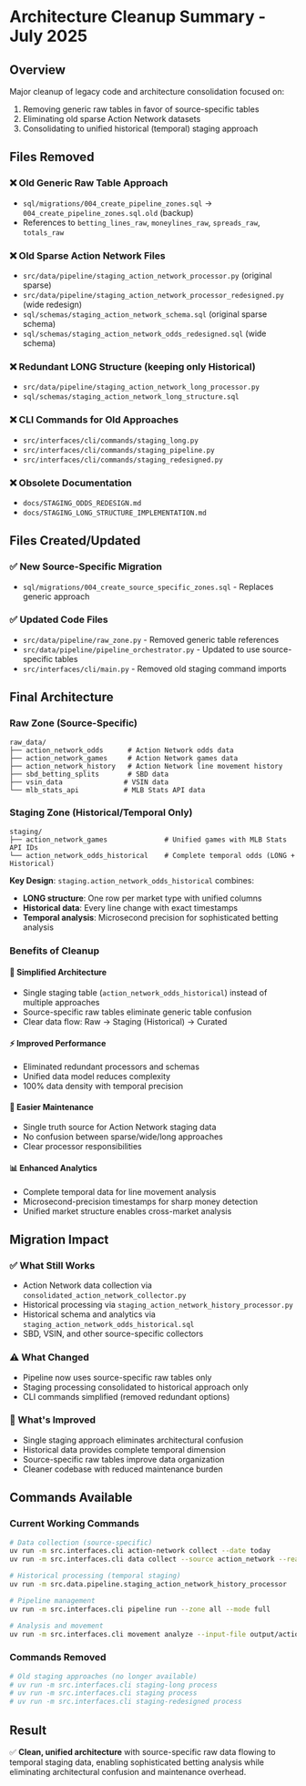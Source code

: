 # Architecture Cleanup Summary - July 2025

## Overview
Major cleanup of legacy code and architecture consolidation focused on:
1. Removing generic raw tables in favor of source-specific tables
2. Eliminating old sparse Action Network datasets 
3. Consolidating to unified historical (temporal) staging approach

## Files Removed

### ❌ Old Generic Raw Table Approach
- `sql/migrations/004_create_pipeline_zones.sql` → `004_create_pipeline_zones.sql.old` (backup)
- References to `betting_lines_raw`, `moneylines_raw`, `spreads_raw`, `totals_raw`

### ❌ Old Sparse Action Network Files
- `src/data/pipeline/staging_action_network_processor.py` (original sparse)
- `src/data/pipeline/staging_action_network_processor_redesigned.py` (wide redesign)
- `sql/schemas/staging_action_network_schema.sql` (original sparse schema)
- `sql/schemas/staging_action_network_odds_redesigned.sql` (wide schema)

### ❌ Redundant LONG Structure (keeping only Historical)
- `src/data/pipeline/staging_action_network_long_processor.py`
- `sql/schemas/staging_action_network_long_structure.sql`

### ❌ CLI Commands for Old Approaches
- `src/interfaces/cli/commands/staging_long.py`
- `src/interfaces/cli/commands/staging_pipeline.py`
- `src/interfaces/cli/commands/staging_redesigned.py`

### ❌ Obsolete Documentation
- `docs/STAGING_ODDS_REDESIGN.md`
- `docs/STAGING_LONG_STRUCTURE_IMPLEMENTATION.md`

## Files Created/Updated

### ✅ New Source-Specific Migration
- `sql/migrations/004_create_source_specific_zones.sql` - Replaces generic approach

### ✅ Updated Code Files
- `src/data/pipeline/raw_zone.py` - Removed generic table references
- `src/data/pipeline/pipeline_orchestrator.py` - Updated to use source-specific tables
- `src/interfaces/cli/main.py` - Removed old staging command imports

## Final Architecture

### Raw Zone (Source-Specific)
```
raw_data/
├── action_network_odds      # Action Network odds data
├── action_network_games     # Action Network games data  
├── action_network_history   # Action Network line movement history
├── sbd_betting_splits       # SBD data
├── vsin_data               # VSIN data
└── mlb_stats_api           # MLB Stats API data
```

### Staging Zone (Historical/Temporal Only)
```
staging/
├── action_network_games              # Unified games with MLB Stats API IDs
└── action_network_odds_historical    # Complete temporal odds (LONG + Historical)
```

**Key Design**: `staging.action_network_odds_historical` combines:
- **LONG structure**: One row per market type with unified columns
- **Historical data**: Every line change with exact timestamps
- **Temporal analysis**: Microsecond precision for sophisticated betting analysis

### Benefits of Cleanup

#### 🎯 **Simplified Architecture**
- Single staging table (`action_network_odds_historical`) instead of multiple approaches
- Source-specific raw tables eliminate generic table confusion
- Clear data flow: Raw → Staging (Historical) → Curated

#### ⚡ **Improved Performance**
- Eliminated redundant processors and schemas
- Unified data model reduces complexity
- 100% data density with temporal precision

#### 🔧 **Easier Maintenance**
- Single truth source for Action Network staging data
- No confusion between sparse/wide/long approaches
- Clear processor responsibilities

#### 📊 **Enhanced Analytics**
- Complete temporal data for line movement analysis
- Microsecond-precision timestamps for sharp money detection
- Unified market structure enables cross-market analysis

## Migration Impact

### ✅ What Still Works
- Action Network data collection via `consolidated_action_network_collector.py`
- Historical processing via `staging_action_network_history_processor.py`
- Historical schema and analytics via `staging_action_network_odds_historical.sql`
- SBD, VSIN, and other source-specific collectors

### ⚠️ What Changed
- Pipeline now uses source-specific raw tables only
- Staging processing consolidated to historical approach only
- CLI commands simplified (removed redundant options)

### 🚀 What's Improved
- Single staging approach eliminates architectural confusion
- Historical data provides complete temporal dimension
- Source-specific raw tables improve data organization
- Cleaner codebase with reduced maintenance burden

## Commands Available

### Current Working Commands
```bash
# Data collection (source-specific)
uv run -m src.interfaces.cli action-network collect --date today
uv run -m src.interfaces.cli data collect --source action_network --real

# Historical processing (temporal staging)
uv run -m src.data.pipeline.staging_action_network_history_processor

# Pipeline management
uv run -m src.interfaces.cli pipeline run --zone all --mode full

# Analysis and movement
uv run -m src.interfaces.cli movement analyze --input-file output/action_network_history.json
```

### Commands Removed
```bash
# Old staging approaches (no longer available)
# uv run -m src.interfaces.cli staging-long process
# uv run -m src.interfaces.cli staging process  
# uv run -m src.interfaces.cli staging-redesigned process
```

## Result
✅ **Clean, unified architecture** with source-specific raw data flowing to temporal staging data, enabling sophisticated betting analysis while eliminating architectural confusion and maintenance overhead.
